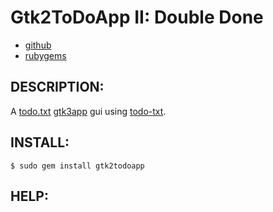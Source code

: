 # Gtk2ToDoApp II: Double Done

* [github](https://www.github.com/carlosjhr64/gtk2todoapp)
* [rubygems](https://rubygems.org/gems/gtk2todoapp)

## DESCRIPTION:

A [todo.txt](http://todotxt.org/)
[gtk3app](https://https://rubygems.org/gems/gtk2app) gui
using [todo-txt](https://rubygems.org/gems/todo-txt).

## INSTALL:

    $ sudo gem install gtk2todoapp

## HELP:


